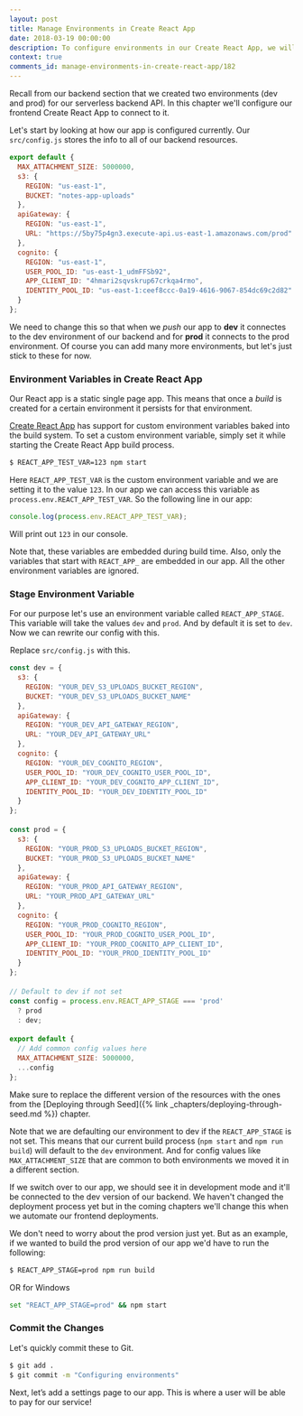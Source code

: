 ```yaml
---
layout: post
title: Manage Environments in Create React App
date: 2018-03-19 00:00:00
description: To configure environments in our Create React App, we will create a new custom environment variable. We will use this as a part of our build process and set the config based on environment that we are targeting.
context: true
comments_id: manage-environments-in-create-react-app/182
---
```


Recall from our backend section that we created two environments (dev and prod) for our serverless backend API. In this chapter we'll configure our frontend Create React App to connect to it.

Let's start by looking at how our app is configured currently. Our `src/config.js` stores the info to all of our backend resources.

``` js
export default {
  MAX_ATTACHMENT_SIZE: 5000000,
  s3: {
    REGION: "us-east-1",
    BUCKET: "notes-app-uploads"
  },
  apiGateway: {
    REGION: "us-east-1",
    URL: "https://5by75p4gn3.execute-api.us-east-1.amazonaws.com/prod"
  },
  cognito: {
    REGION: "us-east-1",
    USER_POOL_ID: "us-east-1_udmFFSb92",
    APP_CLIENT_ID: "4hmari2sqvskrup67crkqa4rmo",
    IDENTITY_POOL_ID: "us-east-1:ceef8ccc-0a19-4616-9067-854dc69c2d82"
  }
};
```

We need to change this so that when we *push* our app to **dev** it connectes to the dev environment of our backend and for **prod** it connects to the prod environment. Of course you can add many more environments, but let's just stick to these for now.

### Environment Variables in Create React App

Our React app is a static single page app. This means that once a *build* is created for a certain environment it persists for that environment.

[Create React App](https://github.com/facebookincubator/create-react-app/blob/master/packages/react-scripts/template/README.md#adding-custom-environment-variables) has support for custom environment variables baked into the build system. To set a custom environment variable, simply set it while starting the Create React App build process.

``` bash
$ REACT_APP_TEST_VAR=123 npm start
```

Here `REACT_APP_TEST_VAR` is the custom environment variable and we are setting it to the value `123`. In our app we can access this variable as `process.env.REACT_APP_TEST_VAR`. So the following line in our app:

``` js
console.log(process.env.REACT_APP_TEST_VAR);
```

Will print out `123` in our console.

Note that, these variables are embedded during build time. Also, only the variables that start with `REACT_APP_` are embedded in our app. All the other environment variables are ignored.

### Stage Environment Variable

For our purpose let's use an environment variable called `REACT_APP_STAGE`. This variable will take the values `dev` and `prod`. And by default it is set to `dev`. Now we can rewrite our config with this.

<img class="code-marker" src="/assets/s.png" />Replace `src/config.js` with this.

``` js
const dev = {
  s3: {
    REGION: "YOUR_DEV_S3_UPLOADS_BUCKET_REGION",
    BUCKET: "YOUR_DEV_S3_UPLOADS_BUCKET_NAME"
  },
  apiGateway: {
    REGION: "YOUR_DEV_API_GATEWAY_REGION",
    URL: "YOUR_DEV_API_GATEWAY_URL"
  },
  cognito: {
    REGION: "YOUR_DEV_COGNITO_REGION",
    USER_POOL_ID: "YOUR_DEV_COGNITO_USER_POOL_ID",
    APP_CLIENT_ID: "YOUR_DEV_COGNITO_APP_CLIENT_ID",
    IDENTITY_POOL_ID: "YOUR_DEV_IDENTITY_POOL_ID"
  }
};

const prod = {
  s3: {
    REGION: "YOUR_PROD_S3_UPLOADS_BUCKET_REGION",
    BUCKET: "YOUR_PROD_S3_UPLOADS_BUCKET_NAME"
  },
  apiGateway: {
    REGION: "YOUR_PROD_API_GATEWAY_REGION",
    URL: "YOUR_PROD_API_GATEWAY_URL"
  },
  cognito: {
    REGION: "YOUR_PROD_COGNITO_REGION",
    USER_POOL_ID: "YOUR_PROD_COGNITO_USER_POOL_ID",
    APP_CLIENT_ID: "YOUR_PROD_COGNITO_APP_CLIENT_ID",
    IDENTITY_POOL_ID: "YOUR_PROD_IDENTITY_POOL_ID"
  }
};

// Default to dev if not set
const config = process.env.REACT_APP_STAGE === 'prod'
  ? prod
  : dev;

export default {
  // Add common config values here
  MAX_ATTACHMENT_SIZE: 5000000,
  ...config
};
```

Make sure to replace the different version of the resources with the ones from the [Deploying through Seed]({% link _chapters/deploying-through-seed.md %}) chapter.

Note that we are defaulting our environment to dev if the `REACT_APP_STAGE` is not set. This means that our current build process (`npm start` and `npm run build`) will default to the `dev` environment. And for config values like `MAX_ATTACHMENT_SIZE` that are common to both environments we moved it in a different section.

If we switch over to our app, we should see it in development mode and it'll be connected to the dev version of our backend. We haven't changed the deployment process yet but in the coming chapters we'll change this when we automate our frontend deployments.

We don't need to worry about the prod version just yet. But as an example, if we wanted to build the prod version of our app we'd have to run the following:

``` bash
$ REACT_APP_STAGE=prod npm run build
```

OR for Windows
``` bash
set "REACT_APP_STAGE=prod" && npm start
```


### Commit the Changes

Let's quickly commit these to Git.

``` bash
$ git add .
$ git commit -m "Configuring environments"
```

Next, let’s add a settings page to our app. This is where a user will be able to pay for our service!
